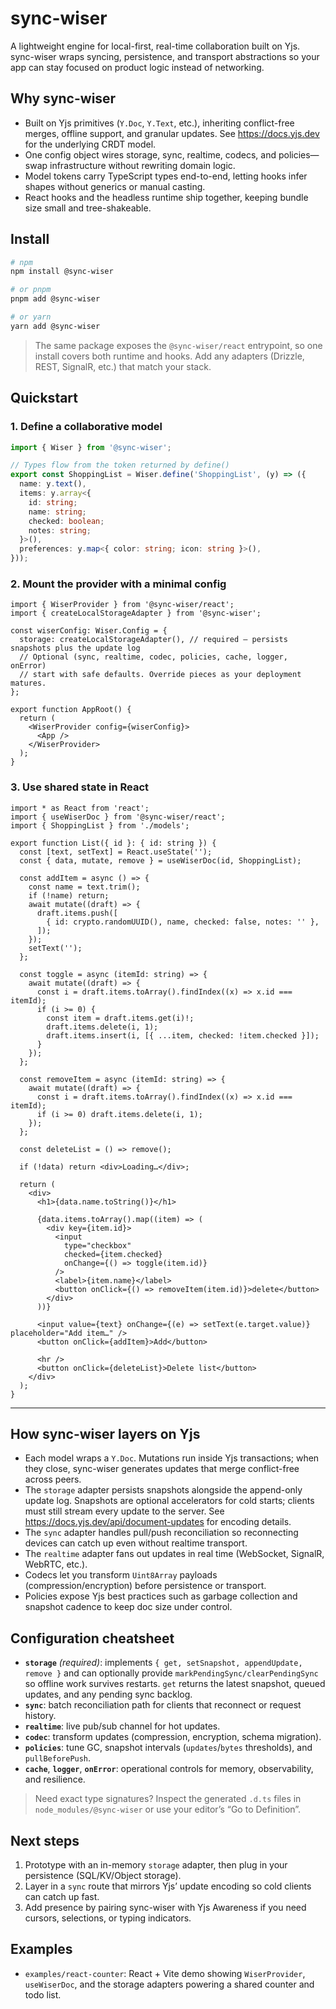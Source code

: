 # sync-wiser
A lightweight engine for local-first, real-time collaboration built on Yjs. sync-wiser wraps syncing, persistence, and transport abstractions so your app can stay focused on product logic instead of networking.

## Why sync-wiser
- Built on Yjs primitives (`Y.Doc`, `Y.Text`, etc.), inheriting conflict-free merges, offline support, and granular updates. See https://docs.yjs.dev for the underlying CRDT model.
- One config object wires storage, sync, realtime, codecs, and policies—swap infrastructure without rewriting domain logic.
- Model tokens carry TypeScript types end-to-end, letting hooks infer shapes without generics or manual casting.
- React hooks and the headless runtime ship together, keeping bundle size small and tree-shakeable.

## Install

```bash
# npm
npm install @sync-wiser

# or pnpm
pnpm add @sync-wiser

# or yarn
yarn add @sync-wiser
```

> The same package exposes the `@sync-wiser/react` entrypoint, so one install covers both runtime and hooks. Add any adapters (Drizzle, REST, SignalR, etc.) that match your stack.

## Quickstart

### 1. Define a collaborative model

```ts
import { Wiser } from '@sync-wiser';

// Types flow from the token returned by define()
export const ShoppingList = Wiser.define('ShoppingList', (y) => ({
  name: y.text(),
  items: y.array<{
    id: string;
    name: string;
    checked: boolean;
    notes: string;
  }>(),
  preferences: y.map<{ color: string; icon: string }>(),
}));
```

### 2. Mount the provider with a minimal config

```tsx
import { WiserProvider } from '@sync-wiser/react';
import { createLocalStorageAdapter } from '@sync-wiser';

const wiserConfig: Wiser.Config = {
  storage: createLocalStorageAdapter(), // required – persists snapshots plus the update log
  // Optional (sync, realtime, codec, policies, cache, logger, onError)
  // start with safe defaults. Override pieces as your deployment matures.
};

export function AppRoot() {
  return (
    <WiserProvider config={wiserConfig}>
      <App />
    </WiserProvider>
  );
}
```

### 3. Use shared state in React

```tsx
import * as React from 'react';
import { useWiserDoc } from '@sync-wiser/react';
import { ShoppingList } from './models';

export function List({ id }: { id: string }) {
  const [text, setText] = React.useState('');
  const { data, mutate, remove } = useWiserDoc(id, ShoppingList);

  const addItem = async () => {
    const name = text.trim();
    if (!name) return;
    await mutate((draft) => {
      draft.items.push([
        { id: crypto.randomUUID(), name, checked: false, notes: '' },
      ]);
    });
    setText('');
  };

  const toggle = async (itemId: string) => {
    await mutate((draft) => {
      const i = draft.items.toArray().findIndex((x) => x.id === itemId);
      if (i >= 0) {
        const item = draft.items.get(i)!;
        draft.items.delete(i, 1);
        draft.items.insert(i, [{ ...item, checked: !item.checked }]);
      }
    });
  };

  const removeItem = async (itemId: string) => {
    await mutate((draft) => {
      const i = draft.items.toArray().findIndex((x) => x.id === itemId);
      if (i >= 0) draft.items.delete(i, 1);
    });
  };

  const deleteList = () => remove();

  if (!data) return <div>Loading…</div>;

  return (
    <div>
      <h1>{data.name.toString()}</h1>

      {data.items.toArray().map((item) => (
        <div key={item.id}>
          <input
            type="checkbox"
            checked={item.checked}
            onChange={() => toggle(item.id)}
          />
          <label>{item.name}</label>
          <button onClick={() => removeItem(item.id)}>delete</button>
        </div>
      ))}

      <input value={text} onChange={(e) => setText(e.target.value)} placeholder="Add item…" />
      <button onClick={addItem}>Add</button>

      <hr />
      <button onClick={deleteList}>Delete list</button>
    </div>
  );
}
```

---

## How sync-wiser layers on Yjs
- Each model wraps a `Y.Doc`. Mutations run inside Yjs transactions; when they close, sync-wiser generates updates that merge conflict-free across peers.
- The `storage` adapter persists snapshots alongside the append-only update log. Snapshots are optional accelerators for cold starts; clients must still stream every update to the server. See https://docs.yjs.dev/api/document-updates for encoding details.
- The `sync` adapter handles pull/push reconciliation so reconnecting devices can catch up even without realtime transport.
- The `realtime` adapter fans out updates in real time (WebSocket, SignalR, WebRTC, etc.).
- Codecs let you transform `Uint8Array` payloads (compression/encryption) before persistence or transport.
- Policies expose Yjs best practices such as garbage collection and snapshot cadence to keep doc size under control.

## Configuration cheatsheet
- **`storage`** *(required)*: implements `{ get, setSnapshot, appendUpdate, remove }` and can optionally provide `markPendingSync/clearPendingSync` so offline work survives restarts. `get` returns the latest snapshot, queued updates, and any pending sync backlog.
- **`sync`**: batch reconciliation path for clients that reconnect or request history.
- **`realtime`**: live pub/sub channel for hot updates.
- **`codec`**: transform updates (compression, encryption, schema migration).
- **`policies`**: tune GC, snapshot intervals (`updates`/`bytes` thresholds), and `pullBeforePush`.
- **`cache`**, **`logger`**, **`onError`**: operational controls for memory, observability, and resilience.

> Need exact type signatures? Inspect the generated `.d.ts` files in `node_modules/@sync-wiser` or use your editor’s “Go to Definition”.

## Next steps
1. Prototype with an in-memory `storage` adapter, then plug in your persistence (SQL/KV/Object storage).
2. Layer in a `sync` route that mirrors Yjs’ update encoding so cold clients can catch up fast.
3. Add presence by pairing sync-wiser with Yjs Awareness if you need cursors, selections, or typing indicators.

## Examples
- `examples/react-counter`: React + Vite demo showing `WiserProvider`, `useWiserDoc`, and the storage adapters powering a shared counter and todo list.
